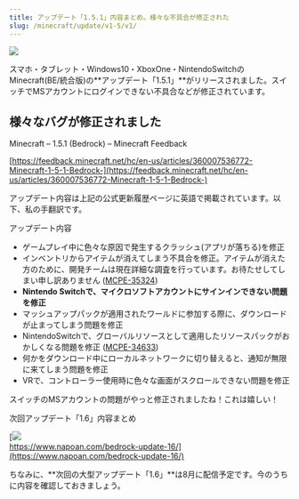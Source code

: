 ```yaml
---
title: アップデート「1.5.1」内容まとめ。様々な不具合が修正された
slug: /minecraft/update/v1-5/v1/
---
```


![](https://cdn-ak.f.st-hatena.com/images/fotolife/s/sasigume/20210208/20210208101356.png)

スマホ・タブレット・Windows10・XboxOne・NintendoSwitchのMinecraft(BE/統合版)の**アップデート「1.5.1」**がリリースされました。スイッチでMSアカウントにログインできない不具合などが修正されています。


## 様々なバグが修正されました

Minecraft – 1.5.1 (Bedrock) – Minecraft Feedback

[https://feedback.minecraft.net/hc/en-us/articles/360007536772-Minecraft-1-5-1-Bedrock-](https://feedback.minecraft.net/hc/en-us/articles/360007536772-Minecraft-1-5-1-Bedrock-)

アップデート内容は上記の公式更新履歴ページに英語で掲載されています。以下、私の手翻訳です。

アップデート内容

*   ゲームプレイ中に色々な原因で発生するクラッシュ(アプリが落ちる)を修正
*   インベントリからアイテムが消えてしまう不具合を修正。アイテムが消えた方のために、開発チームは現在詳細な調査を行っています。お待たせしてしまい申し訳ありません ([MCPE-35324](https://bugs.mojang.com/browse/MCPE-35324))
*   **Nintendo Switchで、マイクロソフトアカウントにサインインできない問題を修正**
*   マッシュアップパックが適用されたワールドに参加する際に、ダウンロードが止まってしまう問題を修正
*   NintendoSwitchで、グローバルリソースとして適用したリソースパックがおかしくなる問題を修正 ([MCPE-34633](https://bugs.mojang.com/browse/MCPE-34633))
*   何かをダウンロード中にローカルネットワークに切り替えると、通知が無限に来てしまう問題を修正
*   VRで、コントローラー使用時に色々な画面がスクロールできない問題を修正

スイッチのMSアカウントの問題がやっと修正されましたね！これは嬉しい！

次回アップデート「1.6」内容まとめ

[![](https://cdn-ak.f.st-hatena.com/images/fotolife/s/sasigume/20210208/20210208111410.png)  
https://www.napoan.com/bedrock-update-16/](https://www.napoan.com/bedrock-update-16/)

ちなみに、**次回の大型アップデート「1.6」**は8月に配信予定です。今のうちに内容を確認しておきましょう。
